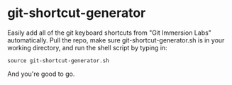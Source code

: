 # git-shortcut-generator

Easily add all of the git keyboard shortcuts from "Git Immersion Labs" automatically.
Pull the repo, make sure git-shortcut-generator.sh is in your working directory, 
and run the shell script by typing in:

    source git-shortcut-generator.sh

And you're good to go.